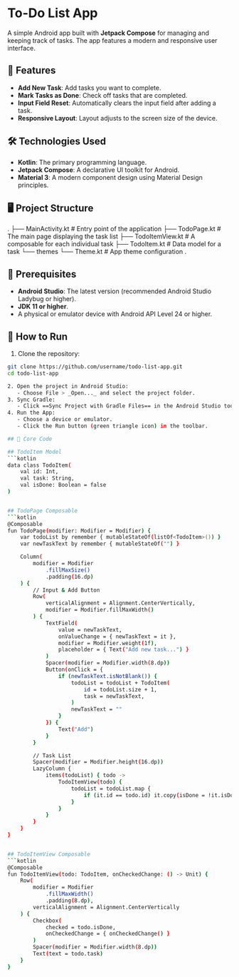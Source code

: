 # To-Do List App

A simple Android app built with **Jetpack Compose** for managing and keeping track of tasks. The app features a modern and responsive user interface.

## 📱 Features
- **Add New Task**: Add tasks you want to complete.
- **Mark Tasks as Done**: Check off tasks that are completed.
- **Input Field Reset**: Automatically clears the input field after adding a task.
- **Responsive Layout**: Layout adjusts to the screen size of the device.

## 🛠️ Technologies Used
- **Kotlin**: The primary programming language.
- **Jetpack Compose**: A declarative UI toolkit for Android.
- **Material 3**: A modern component design using Material Design principles.

## 🖥️ Project Structure
.
├── MainActivity.kt          # Entry point of the application
├── TodoPage.kt              # The main page displaying the task list
├── TodoItemView.kt          # A composable for each individual task
├── TodoItem.kt              # Data model for a task
└── themes
    └── Theme.kt             # App theme configuration
.

## 📂 Prerequisites

- **Android Studio**: The latest version (recommended Android Studio Ladybug or higher).
- **JDK 11 or higher**.
- A physical or emulator device with Android API Level 24 or higher.

## 🚀 How to Run

1. Clone the repository:
```bash
git clone https://github.com/username/todo-list-app.git
cd todo-list-app

2. Open the project in Android Studio:
   - Choose File > _Open..._ and select the project folder.
3. Sync Gradle:
   - Click ==Sync Project with Gradle Files== in the Android Studio toolbar.
4. Run the App:
   - Choose a device or emulator.
   - Click the Run button (green triangle icon) in the toolbar.

## 📄 Core Code

## TodoItem Model
```kotlin
data class TodoItem(
    val id: Int,
    val task: String,
    val isDone: Boolean = false
)


## TodoPage Composable
```kotlin
@Composable
fun TodoPage(modifier: Modifier = Modifier) {
    var todoList by remember { mutableStateOf(listOf<TodoItem>()) }
    var newTaskText by remember { mutableStateOf("") }

    Column(
        modifier = Modifier
            .fillMaxSize()
            .padding(16.dp)
    ) {
        // Input & Add Button
        Row(
            verticalAlignment = Alignment.CenterVertically,
            modifier = Modifier.fillMaxWidth()
        ) {
            TextField(
                value = newTaskText,
                onValueChange = { newTaskText = it },
                modifier = Modifier.weight(1f),
                placeholder = { Text("Add new task...") }
            )
            Spacer(modifier = Modifier.width(8.dp))
            Button(onClick = {
                if (newTaskText.isNotBlank()) {
                    todoList = todoList + TodoItem(
                        id = todoList.size + 1,
                        task = newTaskText,
                    )
                    newTaskText = ""
                }
            }) {
                Text("Add")
            }
        }

        // Task List
        Spacer(modifier = Modifier.height(16.dp))
        LazyColumn {
            items(todoList) { todo ->
                TodoItemView(todo) {
                    todoList = todoList.map {
                        if (it.id == todo.id) it.copy(isDone = !it.isDone) else it
                    }
                }
            }
        }
    }
}


## TodoItemView Composable
```kotlin
@Composable
fun TodoItemView(todo: TodoItem, onCheckedChange: () -> Unit) {
    Row(
        modifier = Modifier
            .fillMaxWidth()
            .padding(8.dp),
        verticalAlignment = Alignment.CenterVertically
    ) {
        Checkbox(
            checked = todo.isDone,
            onCheckedChange = { onCheckedChange() }
        )
        Spacer(modifier = Modifier.width(8.dp))
        Text(text = todo.task)
    }
}


